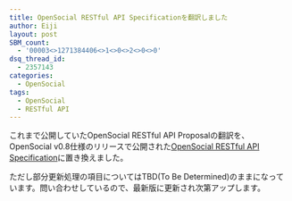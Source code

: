 ```yaml
---
title: OpenSocial RESTful API Specificationを翻訳しました
author: Eiji
layout: post
SBM_count:
  - '00003<>1271384406<>1<>0<>2<>0<>0'
dsq_thread_id:
  - 2357143
categories:
  - OpenSocial
tags:
  - OpenSocial
  - RESTful API
---
```

これまで公開していたOpenSocial RESTful API Proposalの翻訳を、OpenSocial v0.8仕様のリリースで公開された<a href="http://devlog.agektmr.com/wiki/index.php?cmd=read&page=OpenSocial%2FRESTful%20API%20Specification" target="_blank">OpenSocial RESTful API Specification</a>に置き換えました。

ただし部分更新処理の項目についてはTBD(To Be Determined)のままになっています。問い合わせしているので、最新版に更新され次第アップします。